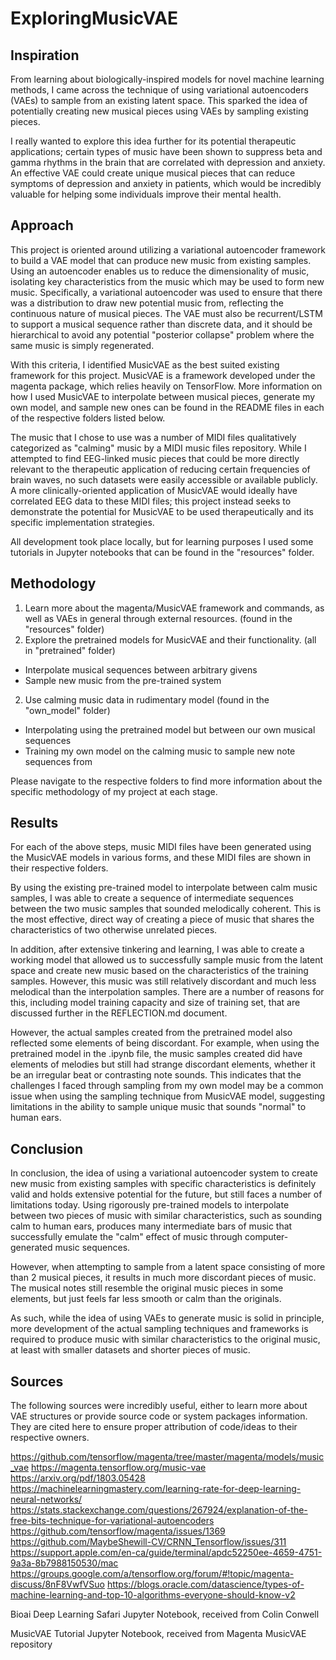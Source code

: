 # ExploringMusicVAE

## Inspiration

From learning about biologically-inspired models for novel machine learning methods, I came across the technique of using variational autoencoders (VAEs) to sample from an existing latent space. This sparked the idea of potentially creating new musical pieces using VAEs by sampling existing pieces.

I really wanted to explore this idea further for its potential therapeutic applications; certain types of music have been shown to suppress beta and gamma rhythms in the brain that are correlated with depression and anxiety. An effective VAE could create unique musical pieces that can reduce symptoms of depression and anxiety in patients, which would be incredibly valuable for helping some individuals improve their mental health.

## Approach

This project is oriented around utilizing a variational autoencoder framework to build a VAE model that can produce new music from existing samples. Using an autoencoder enables us to reduce the dimensionality of music, isolating key characteristics from the music which may be used to form new music. Specifically, a variational autoencoder was used to ensure that there was a distribution to draw new potential music from, reflecting the continuous nature of musical pieces. The VAE must also be recurrent/LSTM to support a musical sequence rather than discrete data, and it should be hierarchical to avoid any potential "posterior collapse" problem where the same music is simply regenerated.

With this criteria, I identified MusicVAE as the best suited existing framework for this project. MusicVAE is a framework developed under the magenta package, which relies heavily on TensorFlow. More information on how I used MusicVAE to interpolate between musical pieces, generate my own model, and sample new ones can be found in the README files in each of the respective folders listed below.

The music that I chose to use was a number of MIDI files qualitatively categorized as "calming" music by a MIDI music files repository. While I attempted to find EEG-linked music pieces that could be more directly relevant to the therapeutic application of reducing certain frequencies of brain waves, no such datasets were easily accessible or available publicly. A more clinically-oriented application of MusicVAE would ideally have correlated EEG data to these MIDI files; this project instead seeks to demonstrate the potential for MusicVAE to be used therapeutically and its specific implementation strategies.

All development took place locally, but for learning purposes I used some tutorials in Jupyter notebooks that can be found in the "resources" folder.

## Methodology

1. Learn more about the magenta/MusicVAE framework and commands, as well as VAEs in general through external resources. (found in the "resources" folder)
2. Explore the pretrained models for MusicVAE and their functionality. (all in "pretrained" folder)
- Interpolate musical sequences between arbitrary givens
- Sample new music from the pre-trained system
2. Use calming music data in rudimentary model (found in the "own_model" folder)
- Interpolating using the pretrained model but between our own musical sequences
- Training my own model on the calming music to sample new note sequences from

Please navigate to the respective folders to find more information about the specific methodology of my project at each stage.

## Results

For each of the above steps, music MIDI files have been generated using the MusicVAE models in various forms, and these MIDI files are shown in their respective folders.

By using the existing pre-trained model to interpolate between calm music samples, I was able to create a sequence of intermediate sequences between the two music samples that sounded melodically coherent. This is the most effective, direct way of creating a piece of music that shares the characteristics of two otherwise unrelated pieces.

In addition, after extensive tinkering and learning, I was able to create a working model that allowed us to successfully sample music from the latent space and create new music based on the characteristics of the training samples. However, this music was still relatively discordant and much less melodical than the interpolation samples. There are a number of reasons for this, including model training capacity and size of training set, that are discussed further in the REFLECTION.md document.

However, the actual samples created from the pretrained model also reflected some elements of being discordant. For example, when using the pretrained model in the .ipynb file, the music samples created did have elements of melodies but still had strange discordant elements, whether it be an irregular beat or contrasting note sounds. This indicates that the challenges I faced through sampling from my own model may be a common issue when using the sampling technique from MusicVAE model, suggesting limitations in the ability to sample unique music that sounds "normal" to human ears.

## Conclusion

In conclusion, the idea of using a variational autoencoder system to create new music from existing samples with specific characteristics is definitely valid and holds extensive potential for the future, but still faces a number of limitations today. Using rigorously pre-trained models to interpolate between two pieces of music with similar characteristics, such as sounding calm to human ears, produces many intermediate bars of music that successfully emulate the "calm" effect of music through computer-generated music sequences.

However, when attempting to sample from a latent space consisting of more than 2 musical pieces, it results in much more discordant pieces of music. The musical notes still resemble the original music pieces in some elements, but just feels far less smooth or calm than the originals.

As such, while the idea of using VAEs to generate music is solid in principle, more development of the actual sampling techniques and frameworks is required to produce music with similar characteristics to the original music, at least with smaller datasets and shorter pieces of music.

## Sources

The following sources were incredibly useful, either to learn more about VAE structures or provide source code or system packages information. They are cited here to ensure proper attribution of code/ideas to their respective owners.

https://github.com/tensorflow/magenta/tree/master/magenta/models/music_vae
https://magenta.tensorflow.org/music-vae
https://arxiv.org/pdf/1803.05428
https://machinelearningmastery.com/learning-rate-for-deep-learning-neural-networks/
https://stats.stackexchange.com/questions/267924/explanation-of-the-free-bits-technique-for-variational-autoencoders
https://github.com/tensorflow/magenta/issues/1369
https://github.com/MaybeShewill-CV/CRNN_Tensorflow/issues/311
https://support.apple.com/en-ca/guide/terminal/apdc52250ee-4659-4751-9a3a-8b7988150530/mac
https://groups.google.com/a/tensorflow.org/forum/#!topic/magenta-discuss/8nF8VwfVSuo
https://blogs.oracle.com/datascience/types-of-machine-learning-and-top-10-algorithms-everyone-should-know-v2

Bioai Deep Learning Safari Jupyter Notebook, received from Colin Conwell

MusicVAE Tutorial Jupyter Notebook, received from Magenta MusicVAE repository
